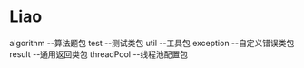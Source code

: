 # Liao
algorithm --算法题包
test --测试类包
util --工具包
exception --自定义错误类包
result --通用返回类包
threadPool --线程池配置包